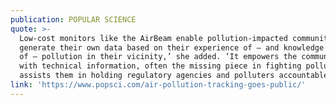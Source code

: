 ```yaml
---
publication: POPULAR SCIENCE
quote: >-
  Low-cost monitors like the AirBeam enable pollution-impacted communities ‘to
  generate their own data based on their experience of — and knowledge
  of — pollution in their vicinity,’ she added. ‘It empowers the communities
  with technical information, often the missing piece in fighting pollution, and
  assists them in holding regulatory agencies and polluters accountable.’
link: 'https://www.popsci.com/air-pollution-tracking-goes-public/'
---
```



